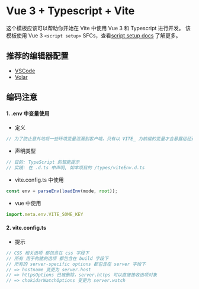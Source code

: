 # Vue 3 + Typescript + Vite

这个模板应该可以帮助你开始在 Vite 中使用 Vue 3 和 Typescript 进行开发。 该模板使用 Vue 3 `<script setup>` SFCs，查看[script setup docs](https://v3.vuejs.org/api/sfc-script-setup.html#sfc-script-setup) 了解更多。

## 推荐的编辑器配置

- [VSCode](https://code.visualstudio.com/)
- [Volar](https://marketplace.visualstudio.com/items?itemName=johnsoncodehk.volar)

## 编码注意

#### 1. .env 中变量使用
- 定义
```javascript
// 为了防止意外地将一些环境变量泄漏到客户端，只有以 VITE_ 为前缀的变量才会暴露给经过 vite 处理的代码。
```
- 声明类型
```javascript
// 目的: TypeScript 的智能提示
// 实践: 在 .d.ts 中声明, 如本项目的 /types/viteEnv.d.ts
```

- vite.config.ts 中使用
```javascript
const env = parseEnv(loadEnv(mode, root));
```

- vue 中使用
```javascript
import.meta.env.VITE_SOME_KEY
```

#### 2. vite.config.ts
- 提示
```javascript
// CSS 相关选项 都包含在 css 字段下
// 所有 用于构建的选项 都包含在 build 字段下
// 所有的 server-specific options 都包含在 server 字段下
// => hostname 变更为 server.host
// => httpsOptions 已被删除，server.https 可以直接接收选项对象
// => chokidarWatchOptions 变更为 server.watch
```

